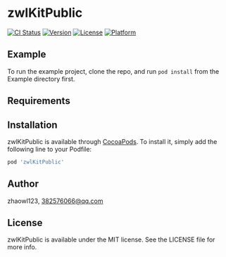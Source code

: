 # zwlKitPublic

[![CI Status](https://img.shields.io/travis/zhaowl123/zwlKitPublic.svg?style=flat)](https://travis-ci.org/zhaowl123/zwlKitPublic)
[![Version](https://img.shields.io/cocoapods/v/zwlKitPublic.svg?style=flat)](https://cocoapods.org/pods/zwlKitPublic)
[![License](https://img.shields.io/cocoapods/l/zwlKitPublic.svg?style=flat)](https://cocoapods.org/pods/zwlKitPublic)
[![Platform](https://img.shields.io/cocoapods/p/zwlKitPublic.svg?style=flat)](https://cocoapods.org/pods/zwlKitPublic)

## Example

To run the example project, clone the repo, and run `pod install` from the Example directory first.

## Requirements

## Installation

zwlKitPublic is available through [CocoaPods](https://cocoapods.org). To install
it, simply add the following line to your Podfile:

```ruby
pod 'zwlKitPublic'
```

## Author

zhaowl123, 382576066@qq.com

## License

zwlKitPublic is available under the MIT license. See the LICENSE file for more info.
